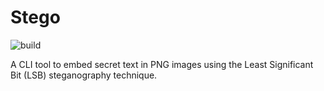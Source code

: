 # Stego

![build](https://github.com/gzcharleszhang/stego/workflows/Build/badge.svg)

A CLI tool to embed secret text in PNG images using the Least Significant Bit (LSB) steganography technique.


